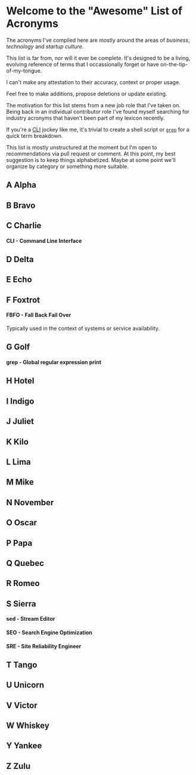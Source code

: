 # Welcome to the "Awesome" List of Acronyms

The acronyms I've compiled here are mostly around the areas of *business*, *technology* and *startup culture*.

This list is far from, nor will it ever be complete.  It's designed to be a living, evolving reference of terms that I occassionally forget or have on-the-tip-of-my-tongue.

I can't make any attestation to their accuracy, context or proper usage.

Feel free to make additions, propose deletions or update existing.

The motivation for this list stems from a new job role that I've taken on.  Being back in an individual contributor role I've found myself searching for industry acronyms that haven't been part of my lexicon recently.

If you're a [CLI](#cli---command-line-interface) jockey like me, it's trivial to create a shell script or [`grep`](#G-Golf) for a quick term breakdown.

This list is mostly unstructured at the moment but I'm open to recommendations via pull request or comment.  At this point, my best suggestion is to keep things alphabetized.  Maybe at some point we'll organize by category or something more suitable.

## A Alpha
## B Bravo
## C Charlie
#### CLI - Command Line Interface
## D Delta
## E Echo
## F Foxtrot
#### FBFO - Fall Back Fail Over
Typically used in the context of systems or service availability.
## G Golf
#### grep - Global regular expression print
## H Hotel
## I Indigo
## J Juliet
## K Kilo
## L Lima
## M Mike
## N November
## O Oscar
## P Papa
## Q Quebec
## R Romeo
## S Sierra
#### sed - Stream Editor
#### SEO - Search Engine Optimization
#### SRE - Site Reliability Engineer
## T Tango
## U Unicorn
## V Victor
## W Whiskey
## Y Yankee
## Z Zulu